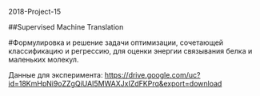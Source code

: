 2018-Project-15

##Supervised Machine Translation

#Формулировка и решение задачи оптимизации, сочетающей классификацию и регрессию, для оценки энергии связывания белка и маленьких молекул.

Данные для эксперимента: https://drive.google.com/uc?id=18KmHpNi9oZZgQiUAI5MWAXJxIZdFKPrq&export=download